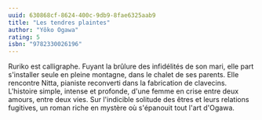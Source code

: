 ```yaml
---
uuid: 630868cf-8624-400c-9db9-8fae6325aab9
title: "Les tendres plaintes"
author: "Yôko Ogawa"
rating: 5
isbn: "9782330026196"
---
```


Ruriko est calligraphe. Fuyant la brûlure des infidélités de son mari, elle part s'installer seule en pleine montagne, dans le chalet de ses parents. Elle rencontre Nitta, pianiste reconverti dans la fabrication de clavecins. L'histoire simple, intense et profonde, d'une femme en crise entre deux amours, entre deux vies. Sur l'indicible solitude des êtres et leurs relations fugitives, un roman riche en mystère où s'épanouit tout l'art d'Ogawa.